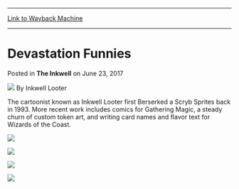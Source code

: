 
---
[Link to Wayback Machine](https://web.archive.org/web/20170625082947/http://magic.wizards.com/en/articles/archive/inkwell/devastation-funnies-2017-06-23)

[_metadata_:author]:- "Inkwell Looter"
[_metadata_:description]:- "Amondays, am I right?"
[_metadata_:generator]:- "Drupal 7 (http://drupal.org)"
[_metadata_:node]:- "1164836"
[_metadata_:publish_date]:- "2017-06-23"
[_metadata_:source]:- "div-main-content"
[_metadata_:title]:- "Devastation Funnies"
[_metadata_:wayback_capture_timestamp]:- "2017-06-25 08:29:47"
[_metadata_:wayback_raw_url]:- "https://web.archive.org/web/20170625082947id_/http://magic.wizards.com/en/articles/archive/inkwell/devastation-funnies-2017-06-23"
[_metadata_:wayback_url]:- "http://magic.wizards.com/en/articles/archive/inkwell/devastation-funnies-2017-06-23"
---


Devastation Funnies
===================



 Posted in **The Inkwell**
 on June 23, 2017 






![](https://media.magic.wizards.com/styles/auth_small/public/images/person/authorpic_Inkwell-Looter.jpg)
By Inkwell Looter




 The cartoonist known as Inkwell Looter first Berserked a Scryb Sprites back in 1993. More recent work includes comics for Gathering Magic, a steady churn of custom token art, and writing card names and flavor text for Wizards of the Coast. 






![](https://media.wizards.com/2017/images/daily/HYbiGQQ5Tn.png)


![](https://media.wizards.com/2017/hou/en_qPxIgzMnkU.png)


![](https://media.wizards.com/2017/images/daily/Oqf92UegRW.png)


![](https://media.wizards.com/2017/hou/en_28ghbzrFQ7.png)







